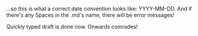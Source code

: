 ...so this is what a correct date convention looks like: YYYY-MM-DD. 
And if there's any Spaces in the .md's name, there will be error messages!

Quickly typed draft is done now. Onwards comrades!
